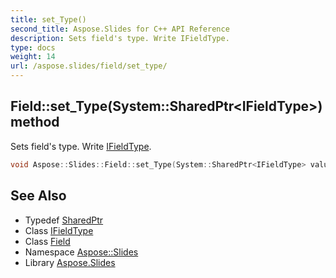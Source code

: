 ```yaml
---
title: set_Type()
second_title: Aspose.Slides for C++ API Reference
description: Sets field's type. Write IFieldType.
type: docs
weight: 14
url: /aspose.slides/field/set_type/
---
```

## Field::set_Type(System::SharedPtr\<IFieldType\>) method


Sets field's type. Write [IFieldType](../../ifieldtype/).

```cpp
void Aspose::Slides::Field::set_Type(System::SharedPtr<IFieldType> value) override
```

## See Also

* Typedef [SharedPtr](../../../system/sharedptr/)
* Class [IFieldType](../../ifieldtype/)
* Class [Field](../)
* Namespace [Aspose::Slides](../../)
* Library [Aspose.Slides](../../../)